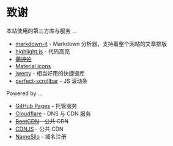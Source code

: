 # 致谢

本站使用的第三方库与服务 ...
* [markdown-it](https://markdown-it.github.io/) - Markdown 分析器，支持着整个网站的文章排版
* [highlight.js](https://highlightjs.org/) - 代码高亮
* <del>[萌评论](http://comment.moe/)</del>
* [Material icons](http://material.io/icons/)
* [jwerty](http://www.keithcirkel.co.uk/jwerty/) - 相当好用的快捷键库
* [perfect-scrollbar](http://noraesae.github.io/perfect-scrollbar/) - JS 滚动条
<!-- * 还有马桶盖子 -->

Powered by ...
* [GitHub Pages](https://pages.github.com/) - 托管服务
* [Cloudflare](https://www.cloudflare.com/) - DNS 与 CDN 服务
* <del>[BootCDN](http://www.bootcdn.cn/) - 公共 CDN</del>
* [CDNJS](https://cdnjs.com/) - 公共 CDN
* [NameSilo](https://www.namesilo.com/) - 域名注册
